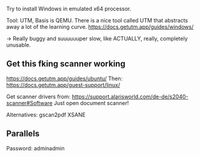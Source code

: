 Try to install Windows in emulated x64 processor.

Tool: UTM, Basis is QEMU. There is a nice tool called UTM that abstracts away a lot of the learning curve.
https://docs.getutm.app/guides/windows/

-> Really buggy and suuuuuuper slow, like ACTUALLY, really, completely unusable.

## Get this fking scanner working
https://docs.getutm.app/guides/ubuntu/
Then:
https://docs.getutm.app/guest-support/linux/

Get scanner drivers from: https://support.alarisworld.com/de-de/s2040-scanner#Software
Just open document scanner!

Alternatives:
gscan2pdf
XSANE

## Parallels
Password: adminadmin
